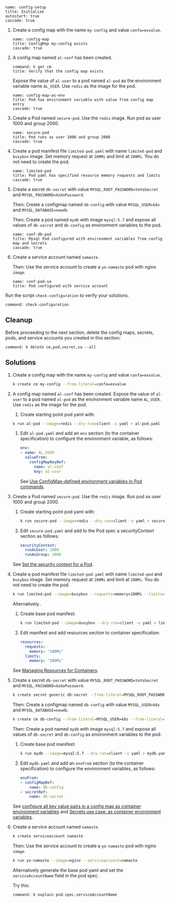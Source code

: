 
```examiner:execute-test
name: config-setup
title: Initialize
autostart: true
cascade: true
```

1. Create a config map with the name `my-config` and value `confa=exvalue`.

    ```examiner:execute-test
    name: config-map
    title: ConfigMap my-config exists
    cascade: true
    ```

1. A config map named `al-conf` has been created.

    ```terminal:execute
    command: k get cm
    title: Verify that the config map exists
    ```

    Expose the value of `al-user` to a pod named `al-pod` as the environment variable name `AL_USER`. Use `redis` as the image for the pod.

    ```examiner:execute-test
    name: config-map-as-env
    title: Pod has environment variable with value from config map entry
    cascade: true
    ```

1. Create a Pod named `secure-pod`. Use the `redis` image. Run pod as user 1000 and group 2000.

    ```examiner:execute-test
    name: secure-pod
    title: Pod runs as user 1000 and group 2000
    cascade: true
    ```

1. Create a pod manifest file `limited-pod.yaml` with name `limited-pod` and `busybox` image. Set memory request at `100Mi` and limit at `200Mi`. You do not need to create the pod.

    ```examiner:execute-test
    name: limited-pod
    title: Pod yaml has specified resource memory requests and limits
    cascade: true
    ```

1. Create a secret `db-secret` with value `MYSQL_ROOT_PASSWORD=YoYoSecret` and `MYSQL_PASSWORD=XoXoPassword`.

    Then: Create a configmap named `db-config` with value `MYSQL_USER=k8s` and `MYSQL_DATABASE=newdb`.

    Then: Create a pod named `mydb` with image `mysql:5.7` and expose all values of `db-secret` and `db-config` as environment variables to the pod.

    ```examiner:execute-test
    name: conf-db-pod
    title: Mysql Pod configured with environment variables from config map and secrets
    cascade: true
    ```

1. Create a service account named `namaste`.

    Then: Use the service account to create a `yo-namaste` pod with nginx `image`.

    ```examiner:execute-test
    name: conf-pod-sa
    title: Pod configured with service account
    ```

Run the script `check-configuration` to verify your solutions.

```terminal:execute
command: check-configuration
```

## Cleanup

Before proceeding to the next section, delete the config maps, secrets, pods, and service accounts you created in this section:

```terminal:execute
command: k delete cm,pod,secret,sa --all
```

## Solutions

1. Create a config map with the name `my-config` and value `confa=exvalue`.

    ```bash
    k create cm my-config --from-literal=confa=exvalue
    ```

1. A config map named `al-conf` has been created. Expose the value of `al-user` to a pod named `al-pod` as the environment variable name `AL_USER`. Use `redis` as the image for the pod.

    1. Create starting point pod yaml with:

    ```bash
    k run al-pod --image=redis --dry-run=client -o yaml > al-pod.yaml
    ```

    1. Edit `al-pod.yaml` and add an `env` section (to the container specification) to configure the environment variable, as follows:

        ```yaml
        env:
        - name: AL_USER
          valueFrom:
            configMapKeyRef:
              name: al-conf
              key: al-user
        ```

        See [Use ConfigMap-defined environment variables in Pod commands](https://kubernetes.io/docs/tasks/configure-pod-container/configure-pod-configmap/#use-configmap-defined-environment-variables-in-pod-commands).

1. Create a Pod named `secure-pod`. Use the `redis` image. Run pod as user 1000 and group 2000.

    1. Create starting point pod yaml with:

        ```bash
        k run secure-pod --image=redis --dry-run=client -o yaml > secure-pod.yaml
        ```

    1. Edit `secure-pod.yaml` and add to the Pod spec a securityContext section as follows:

        ```yaml
        securityContext:
          runAsUser: 1000
          runAsGroup: 2000
        ```

    See [Set the security context for a Pod](https://kubernetes.io/docs/tasks/configure-pod-container/security-context/#set-the-security-context-for-a-pod).

1. Create a pod manifest file `limited-pod.yaml` with name `limited-pod` and `busybox` image. Set memory request at `100Mi` and limit at `200Mi`. You do not need to create the pod.

    ```bash
    k run limited-pod --image=busybox --requests=memory=100Mi --limits=memory=200Mi --dry-run=client -o yaml > limited-pod.yaml
    ```

    Alternatively..

    1. Create base pod manifest:

        ```bash
        k run limited-pod --image=busybox --dry-run=client -o yaml > limited-pod.yaml
        ```

    1. Edit manifest and add resources section to container specification:

        ```yaml
        resources:
          requests:
            memory: "100Mi"
          limits:
            memory: "200Mi"
        ```

    See [Managing Resources for Containers](https://kubernetes.io/docs/concepts/configuration/manage-resources-containers/#meaning-of-memory).

1. Create a secret `db-secret` with value `MYSQL_ROOT_PASSWORD=YoYoSecret` and `MYSQL_PASSWORD=XoXoPassword`.

    ```bash
    k create secret generic db-secret --from-literal=MYSQL_ROOT_PASSWORD=YoYoSecret --from-literal=MYSQL_PASSWORD=XoXoPassword
    ```

    Then: Create a configmap named `db-config` with value `MYSQL_USER=k8s` and `MYSQL_DATABASE=newdb`.

    ```bash
    k create cm db-config --from-literal=MYSQL_USER=k8s --from-literal=MYSQL_DATABASE=newdb
    ```

    Then: Create a pod named `mydb` with image `mysql:5.7` and expose all values of `db-secret` and `db-config` as environment variables to the pod.

    1. Create base pod manifest:

        ```bash
        k run mydb --image=mysql:5.7 --dry-run=client -o yaml > mydb.yaml
        ```

    1. Edit `mydb.yaml` and add an `envFrom` section (to the container specification) to configure the environment variables, as follows:

        ```yaml
        envFrom:
        - configMapRef:
            name: db-config
        - secretRef:
            name: db-secret
        ```

    See [configure all key value pairs in a config map as container environment variables](https://kubernetes.io/docs/tasks/configure-pod-container/configure-pod-configmap/#configure-all-key-value-pairs-in-a-configmap-as-container-environment-variables) and [Secrets use case: as container environment variables](https://kubernetes.io/docs/concepts/configuration/secret/#use-cases).

1. Create a service account named `namaste`.

    ```bash
    k create serviceaccount namaste
    ```

    Then: Use the service account to create a `yo-namaste` pod with nginx `image`.

    ```bash
    k run yo-namaste --image=nginx --serviceaccount=namaste
    ```

    Alternatively generate the base pod yaml and set the `serviceAccountName` field in the pod spec.

    Try this:

    ```terminal:execute
    command: k explain pod.spec.serviceAccountName
    ```
